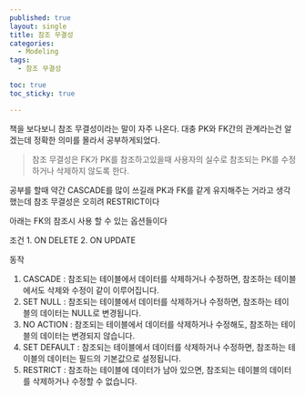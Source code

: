 ```yaml
---
published: true
layout: single
title: 참조 무결성
categories:
  - Modeling
tags:
  - 참조 무결성

toc: true
toc_sticky: true

---
```


책을 보다보니 참조 무결성이라는 말이 자주 나온다.
대충 PK와 FK간의 관계라는건 알겠는데 정확한 의미를 몰라서 공부하게되었다.

> 참조 무결성은 FK가 PK를 참조하고있을때 사용자의 실수로
> 참조되는 PK를 수정하거나 삭제하지 않도록 한다.

공부를 할때 약간 CASCADE를 많이 쓰길래 PK과 FK를 같게 유지해주는 거라고 생각했는데 참조 무결성은 오히려 RESTRICT이다

아래는 FK의 참조시 사용 할 수 있는 옵션들이다


조건
1. ON DELETE
2. ON UPDATE

동작
1. CASCADE : 참조되는 테이블에서 데이터를 삭제하거나 수정하면, 참조하는 테이블에서도 삭제와 수정이 같이 이루어집니다.
2. SET NULL : 참조되는 테이블에서 데이터를 삭제하거나 수정하면, 참조하는 테이블의 데이터는 NULL로 변경됩니다.
3. NO ACTION : 참조되는 테이블에서 데이터를 삭제하거나 수정해도, 참조하는 테이블의 데이터는 변경되지 않습니다.
4. SET DEFAULT : 참조되는 테이블에서 데이터를 삭제하거나 수정하면, 참조하는 테이블의 데이터는 필드의 기본값으로 설정됩니다.
5. RESTRICT : 참조하는 테이블에 데이터가 남아 있으면, 참조되는 테이블의 데이터를 삭제하거나 수정할 수 없습니다.

